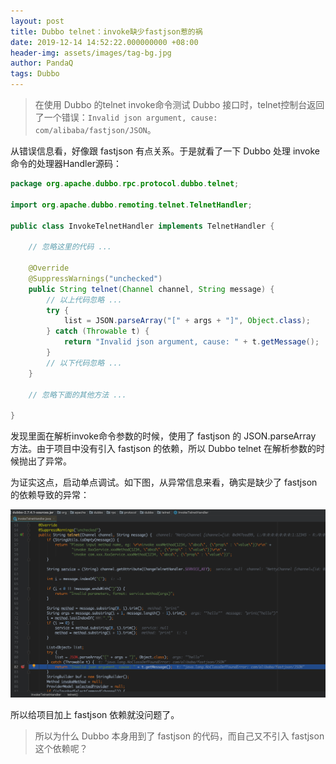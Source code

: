 ```yaml
---
layout: post
title: Dubbo telnet：invoke缺少fastjson惹的祸
date: 2019-12-14 14:52:22.000000000 +08:00
header-img: assets/images/tag-bg.jpg
author: PandaQ
tags: Dubbo
---
```


>在使用 Dubbo 的telnet invoke命令测试 Dubbo 接口时，telnet控制台返回了一个错误：`Invalid json argument, cause: com/alibaba/fastjson/JSON`。

从错误信息看，好像跟 fastjson 有点关系。于是就看了一下 Dubbo 处理 invoke 命令的处理器Handler源码：

```java
package org.apache.dubbo.rpc.protocol.dubbo.telnet;

import org.apache.dubbo.remoting.telnet.TelnetHandler;

public class InvokeTelnetHandler implements TelnetHandler {
    
    // 忽略这里的代码 ...
    
    @Override
    @SuppressWarnings("unchecked")
    public String telnet(Channel channel, String message) {
        // 以上代码忽略 ...
        try {
            list = JSON.parseArray("[" + args + "]", Object.class);
        } catch (Throwable t) {
            return "Invalid json argument, cause: " + t.getMessage();
        }
        // 以下代码忽略 ...
    }
    
    // 忽略下面的其他方法 ...
    
}
```

发现里面在解析invoke命令参数的时候，使用了 fastjson 的 JSON.parseArray 方法。由于项目中没有引入 fastjson 的依赖，所以 Dubbo telnet 在解析参数的时候抛出了异常。

为证实这点，启动单点调试。如下图，从异常信息来看，确实是缺少了 fastjson 的依赖导致的异常：

![](/assets/images/2019-12/telnet-invoke-fastjson-error.png)


所以给项目加上 fastjson 依赖就没问题了。

>所以为什么 Dubbo 本身用到了 fastjson 的代码，而自己又不引入 fastjson 这个依赖呢？




